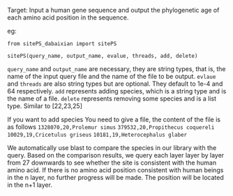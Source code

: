 Target: Input a human gene sequence and output the phylogenetic age of each amino acid position in the sequence.

eg:

`from sitePS_dabaixian import sitePS`

`sitePS(query_name, output_name, evalue, threads, add, delete)`

`query_name` and `output_name` are necessary, they are string types, that is, the name of the input query file and the name of the file to be output. `evlaue` and `threads` are also string types but are optional. They default to 1e-4 and 64 respectively. `add` represents adding species, which is a string type and is the name of a file. `delete` represents removing some species and is a list type. Similar to [22,23,25]

If you want to add species
You need to give a file, the content of the file is as follows
`1328070,20,Prolemur simus`
`379532,20,Propithecus coquereli`
`10029,19,Cricetulus griseus`
`10181,19,Heterocephalus glaber`

We automatically use blast to compare the species in our library with the query. Based on the comparison results, we query each layer layer by layer from 27 downwards to see whether the site is consistent with the human amino acid. If there is no amino acid position consistent with human beings in the n layer, no further progress will be made. The position will be located in the n+1 layer.
